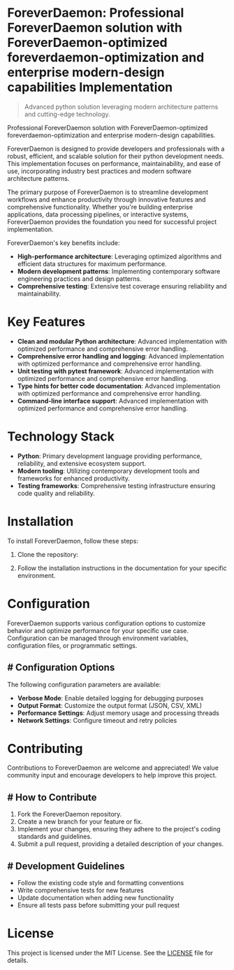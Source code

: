 <!-- fallback_ForeverDaemon_20251003224308_25597 -->

# ForeverDaemon: Professional ForeverDaemon solution with ForeverDaemon-optimized foreverdaemon-optimization and enterprise modern-design capabilities Implementation
> Advanced python solution leveraging modern architecture patterns and cutting-edge technology.

Professional ForeverDaemon solution with ForeverDaemon-optimized foreverdaemon-optimization and enterprise modern-design capabilities.

ForeverDaemon is designed to provide developers and professionals with a robust, efficient, and scalable solution for their python development needs. This implementation focuses on performance, maintainability, and ease of use, incorporating industry best practices and modern software architecture patterns.

The primary purpose of ForeverDaemon is to streamline development workflows and enhance productivity through innovative features and comprehensive functionality. Whether you're building enterprise applications, data processing pipelines, or interactive systems, ForeverDaemon provides the foundation you need for successful project implementation.

ForeverDaemon's key benefits include:

* **High-performance architecture**: Leveraging optimized algorithms and efficient data structures for maximum performance.
* **Modern development patterns**: Implementing contemporary software engineering practices and design patterns.
* **Comprehensive testing**: Extensive test coverage ensuring reliability and maintainability.

# Key Features

* **Clean and modular Python architecture**: Advanced implementation with optimized performance and comprehensive error handling.
* **Comprehensive error handling and logging**: Advanced implementation with optimized performance and comprehensive error handling.
* **Unit testing with pytest framework**: Advanced implementation with optimized performance and comprehensive error handling.
* **Type hints for better code documentation**: Advanced implementation with optimized performance and comprehensive error handling.
* **Command-line interface support**: Advanced implementation with optimized performance and comprehensive error handling.

# Technology Stack

* **Python**: Primary development language providing performance, reliability, and extensive ecosystem support.
* **Modern tooling**: Utilizing contemporary development tools and frameworks for enhanced productivity.
* **Testing frameworks**: Comprehensive testing infrastructure ensuring code quality and reliability.

# Installation

To install ForeverDaemon, follow these steps:

1. Clone the repository:


2. Follow the installation instructions in the documentation for your specific environment.

# Configuration

ForeverDaemon supports various configuration options to customize behavior and optimize performance for your specific use case. Configuration can be managed through environment variables, configuration files, or programmatic settings.

## # Configuration Options

The following configuration parameters are available:

* **Verbose Mode**: Enable detailed logging for debugging purposes
* **Output Format**: Customize the output format (JSON, CSV, XML)
* **Performance Settings**: Adjust memory usage and processing threads
* **Network Settings**: Configure timeout and retry policies

# Contributing

Contributions to ForeverDaemon are welcome and appreciated! We value community input and encourage developers to help improve this project.

## # How to Contribute

1. Fork the ForeverDaemon repository.
2. Create a new branch for your feature or fix.
3. Implement your changes, ensuring they adhere to the project's coding standards and guidelines.
4. Submit a pull request, providing a detailed description of your changes.

## # Development Guidelines

* Follow the existing code style and formatting conventions
* Write comprehensive tests for new features
* Update documentation when adding new functionality
* Ensure all tests pass before submitting your pull request

# License

This project is licensed under the MIT License. See the [LICENSE](https://github.com/Nurulika/ForeverDaemon/blob/main/LICENSE) file for details.
